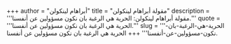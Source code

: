 +++
author = "أبراهام لينكولن"
title = "مقولة أبراهام لينكولن"
description = '''مقولة أبراهام لينكولن: الحرية هي الرغبة بان نكون مسؤولين عن أنفسنا.'''
quote = '''الحرية هي الرغبة بان نكون مسؤولين عن أنفسنا.'''
slug = '''الحرية-هي-الرغبة-بان-نكون-مسؤولين-عن-أنفسنا'''
+++
الحرية هي الرغبة بان نكون مسؤولين عن أنفسنا.

